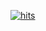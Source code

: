[![hits](https://hits.seeyoufarm.com/api/count/incr/badge.svg?url=https%3A%2F%2Fgithub.com%2Fyallxe&count_bg=%23002E9C&title_bg=%23000863&icon=&icon_color=%23E7E7E7&title=hits&edge_flat=true)](https://hits.seeyoufarm.com)
